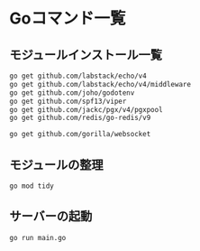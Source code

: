 # Goコマンド一覧

## モジュールインストール一覧

```bash
go get github.com/labstack/echo/v4
go get github.com/labstack/echo/v4/middleware
go get github.com/joho/godotenv
go get github.com/spf13/viper
go get github.com/jackc/pgx/v4/pgxpool
go get github.com/redis/go-redis/v9

go get github.com/gorilla/websocket
```

## モジュールの整理

```bash
go mod tidy
```

## サーバーの起動

```bash
go run main.go
```
